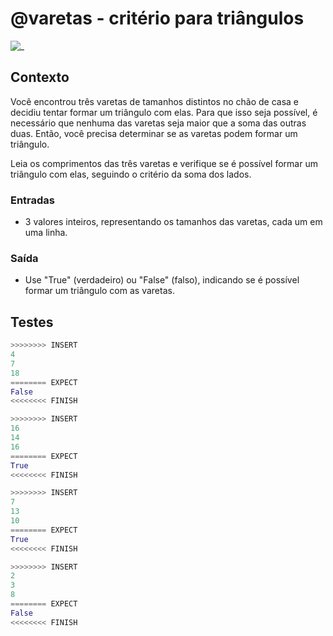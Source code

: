 # @varetas - critério para triângulos

![_](cover.jpg)

## Contexto

Você encontrou três varetas de tamanhos distintos no chão de casa e decidiu tentar formar um triângulo com elas. Para que isso seja possível, é necessário que nenhuma das varetas seja maior que a soma das outras duas. Então, você precisa determinar se as varetas podem formar um triângulo.

Leia os comprimentos das três varetas e verifique se é possível formar um triângulo com elas, seguindo o critério da soma dos lados.

### Entradas

- 3 valores inteiros, representando os tamanhos das varetas, cada um em uma linha.

### Saída

- Use "True" (verdadeiro) ou "False" (falso), indicando se é possível formar um triângulo com as varetas.

## Testes

``` py
>>>>>>>> INSERT
4
7
18
======== EXPECT
False
<<<<<<<< FINISH
```

```py
>>>>>>>> INSERT
16
14
16
======== EXPECT
True
<<<<<<<< FINISH
```

```py
>>>>>>>> INSERT
7
13
10
======== EXPECT
True
<<<<<<<< FINISH
```

```py
>>>>>>>> INSERT
2
3
8
======== EXPECT
False
<<<<<<<< FINISH
```
